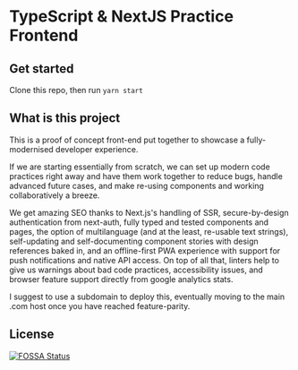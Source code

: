 # TypeScript & NextJS Practice Frontend

## Get started

Clone this repo, then run `yarn start`

## What is this project

This is a proof of concept front-end put together to showcase a fully-modernised
developer experience.

If we are starting essentially from scratch, we can set up modern code
practices right away and have them work together to reduce bugs, handle
advanced future cases, and make re-using components and working
collaboratively a breeze.

We get amazing SEO thanks to Next.js's handling of SSR, secure-by-design
authentication from next-auth, fully typed and tested components and
pages, the option of multilanguage (and at the least, re-usable text
strings), self-updating and self-documenting component stories with
design references baked in, and an offline-first PWA experience with
support for push notifications and native API access. On top of all that,
linters help to give us warnings about bad code practices, accessibility
issues, and browser feature support directly from google analytics stats.

I suggest to use a subdomain to deploy this, eventually moving to the main
.com host once you have reached feature-parity.

## License
[![FOSSA Status](https://app.fossa.com/api/projects/git%2Bgithub.com%2Fpiprees%2Fquickstart.svg?type=large)](https://app.fossa.com/projects/git%2Bgithub.com%2Fpiprees%2Fquickstart?ref=badge_large)
